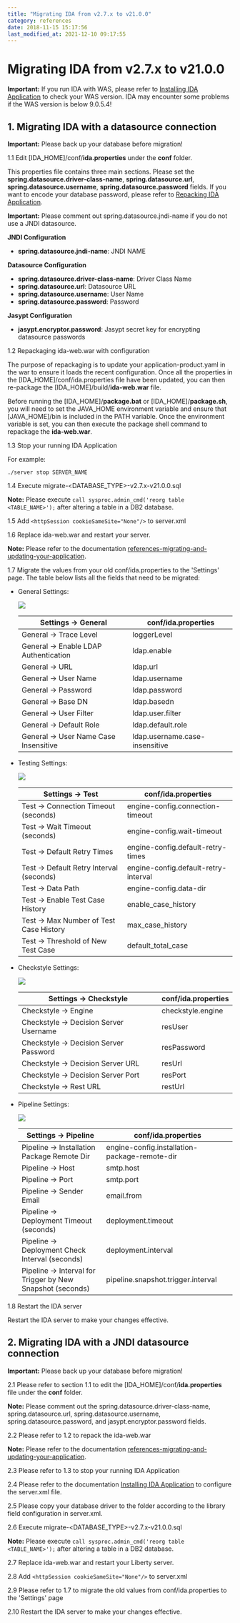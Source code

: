 ```yaml
---
title: "Migrating IDA from v2.7.x to v21.0.0"
category: references
date: 2018-11-15 15:17:56
last_modified_at: 2021-12-10 09:17:55
---
```


# Migrating IDA from v2.7.x to v21.0.0
**Important:** If you run IDA with WAS, please refer to [Installing IDA Application][2] to check your WAS version. IDA may encounter some problems if the WAS version is below 9.0.5.4!

## 1. Migrating IDA with a datasource connection

**Important:** Please back up your database before migration!

1.1 Edit [IDA_HOME]/conf/**ida.properties** under the **conf** folder.

This properties file contains three main sections. Please set the **spring.datasource.driver-class-name**, **spring.datasource.url**, **spring.datasource.username**, **spring.datasource.password** fields. If you want to encode your database password, please refer to [Repacking IDA Application][1].

**Important:** Please comment out spring.datasource.jndi-name if you do not use a JNDI datasource.

**JNDI Configuration**

*  **spring.datasource.jndi-name**: JNDI NAME

**Datasource Configuration**

*  **spring.datasource.driver-class-name**: Driver Class Name
*  **spring.datasource.url**: Datasource URL
*  **spring.datasource.username**: User Name
*  **spring.datasource.password**: Password

**Jasypt Configuration**

*  **jasypt.encryptor.password**: Jasypt secret key for encrypting datasource passwords

1.2 Repackaging ida-web.war with configuration

The purpose of repackaging is to update your application-product.yaml in the war to ensure it loads the recent configuration. Once all the properties in the [IDA_HOME]/conf/ida.properties file have been updated, you can then re-package the [IDA_HOME]/build/**ida-web.war** file.

Before running the [IDA_HOME]/**package.bat** or [IDA_HOME]/**package.sh**, you will need to set the JAVA_HOME environment variable and ensure that [JAVA_HOME]/bin is included in the PATH variable. Once the environment variable is set, you can then execute the package shell command to repackage the **ida-web.war**.

1.3 Stop your running IDA Application

For example:
```
./server stop SERVER_NAME
```

1.4 Execute migrate-\<DATABASE_TYPE\>-v2.7.x-v21.0.0.sql

**Note:** Please execute ```call sysproc.admin_cmd('reorg table <TABLE_NAME>');``` after altering a table in a DB2 database.

1.5 Add ```<httpSession cookieSameSite="None"/>``` to server.xml

1.6 Replace ida-web.war and restart your server.

**Note:** Please refer to the documentation [references-migrating-and-updating-your-application][3].

1.7 Migrate the values from your old conf/ida.properties to the 'Settings' page. The table below lists all the fields that need to be migrated:

- General Settings:

    ![][General]

    Settings -> General | conf/ida.properties
    --- | ---
    General -> Trace Level | loggerLevel
    General -> Enable LDAP Authentication | ldap.enable
    General -> URL | ldap.url
    General -> User Name | ldap.username
    General -> Password | ldap.password
    General -> Base DN | ldap.basedn
    General -> User Filter | ldap.user.filter
    General -> Default Role | ldap.default.role
    General -> User Name Case Insensitive | ldap.username.case-insensitive

- Testing Settings:

    ![][Test]

    Settings -> Test | conf/ida.properties
    --- | ---
    Test -> Connection Timeout (seconds) | engine-config.connection-timeout
    Test -> Wait Timeout (seconds) | engine-config.wait-timeout
    Test -> Default Retry Times | engine-config.default-retry-times
    Test -> Default Retry Interval (seconds) | engine-config.default-retry-interval
    Test -> Data Path | engine-config.data-dir
    Test -> Enable Test Case History | enable_case_history
    Test -> Max Number of Test Case History | max_case_history
    Test -> Threshold of New Test Case | default_total_case

- Checkstyle Settings:

    ![][Checkstyle]

    Settings -> Checkstyle | conf/ida.properties
    --- | ---
    Checkstyle -> Engine | checkstyle.engine
    Checkstyle -> Decision Server Username | resUser
    Checkstyle -> Decision Server Password | resPassword
    Checkstyle -> Decision Server URL | resUrl
    Checkstyle -> Decision Server Port | resPort
    Checkstyle -> Rest URL | restUrl

- Pipeline Settings:

    ![][Pipeline]

    Settings -> Pipeline | conf/ida.properties
    --- | ---
    Pipeline -> Installation Package Remote Dir | engine-config.installation-package-remote-dir
    Pipeline -> Host | smtp.host
    Pipeline -> Port | smtp.port
    Pipeline -> Sender Email | email.from
    Pipeline -> Deployment Timeout (seconds) | deployment.timeout
    Pipeline -> Deployment Check Interval (seconds) | deployment.interval
    Pipeline -> Interval for Trigger by New Snapshot (seconds) | pipeline.snapshot.trigger.interval

1.8 Restart the IDA server

Restart the IDA server to make your changes effective.

## 2. Migrating IDA with a JNDI datasource connection

**Important:** Please back up your database before migration!

2.1 Please refer to section 1.1 to edit the [IDA_HOME]/conf/**ida.properties** file under the **conf** folder.

**Note:** Please comment out the spring.datasource.driver-class-name, spring.datasource.url, spring.datasource.username, spring.datasource.password, and jasypt.encryptor.password fields.

2.2 Please refer to 1.2 to repack the ida-web.war

**Note:** Please refer to the documentation [references-migrating-and-updating-your-application][3].

2.3 Please refer to 1.3 to stop your running IDA Application

2.4 Please refer to the documentation [Installing IDA Application][2] to configure the server.xml file.

2.5 Please copy your database driver to the folder according to the library field configuration in server.xml.

2.6 Execute migrate-\<DATABASE_TYPE\>-v2.7.x-v21.0.0.sql

**Note:** Please execute ```call sysproc.admin_cmd('reorg table <TABLE_NAME>');``` after altering a table in a DB2 database.

2.7 Replace ida-web.war and restart your Liberty server.

2.8 Add ```<httpSession cookieSameSite="None"/>``` to server.xml

2.9 Please refer to 1.7 to migrate the old values from conf/ida.properties to the 'Settings' page

2.10 Restart the IDA server to make your changes effective.

[1]: ../references/references-repacking-ida-application-early-version.html
[2]: ../installation/installation-installing-ida-application.html
[3]: ../references/references-migrating-and-updating-ida-application-v2.x.html
[General]: ../images/references/General.jpg
[Test]: ../images/references/Test.jpg
[Pipeline]: ../images/references/Pipeline.jpg
[Checkstyle]: ../images/references/Checkstyle.jpg
